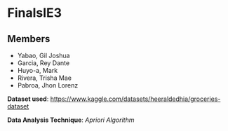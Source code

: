 # FinalsIE3

## Members
- Yabao, Gil Joshua
- Garcia, Rey Dante
- Huyo-a, Mark
- Rivera, Trisha Mae
- Pabroa, Jhon Lorenz

**Dataset used**:
https://www.kaggle.com/datasets/heeraldedhia/groceries-dataset

**Data Analysis Technique**:
_Apriori Algorithm_

